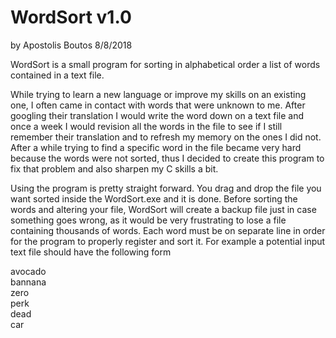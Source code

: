 # WordSort v1.0  
by Apostolis Boutos 8/8/2018

WordSort is a small program for sorting in alphabetical order a list of words contained in a text file.

While trying to learn a new language or improve my skills on an existing one, I often came in contact with words that
were unknown to me. After googling their translation I would write the word down on a text file and once a week I would
revision all the words in the file to see if I still remember their translation and to refresh my memory on the ones 
I did not. After a while trying to find a specific word in the file became very hard because the words were not sorted,
thus I decided to create this program to fix that problem and also sharpen my C skills a bit.

Using the program is pretty straight forward. You drag and drop the file you want sorted inside the WordSort.exe and it is
done. Before sorting the words and altering your file, WordSort will create a backup file just in case something goes wrong, 
as it would be very frustrating to lose a file containing thousands of words. Each word must be on separate line in order
for the program to properly register and sort it. For example a potential input text file should have the following form

avocado</br>
bannana</br>
zero</br>
perk</br>
dead</br>
car</br>



